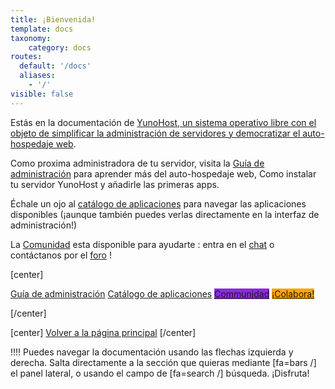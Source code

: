 ```yaml
---
title: ¡Bienvenida!
template: docs
taxonomy:
    category: docs
routes:
  default: '/docs'
  aliases:
    - '/'
visible: false
---
```


Estás en la documentación de [YunoHost, un sistema operativo libre con el objeto de simplificar la administración de servidores y democratizar el auto-hospedaje web](/whatsyunohost).

Como proxima administradora de tu servidor, visita la [Guía de administración](/admindoc) para aprender más del auto-hospedaje web, Como instalar tu servidor YunoHost y añadirle las primeras apps.

Échale un ojo al [catálogo de aplicaciones](/apps) para navegar las aplicaciones disponibles (¡aunque también puedes verlas directamente en la interfaz de administración!)

La [Comunidad](/community) esta disponible para ayudarte : entra en el [chat](/chat_rooms) o contáctanos por el [foro](/community/forum) !

[center]

<a href="/admindoc" class="btn btn-lg btn-primary inline"><i class="fa fa-cogs"></i> Guía de administración</a>
<a href="/apps" class="btn btn-lg btn-success inline"><i class="fa fa-cubes"></i> Catálogo de aplicaciones</a>
<a href="/community" class="btn btn-lg btn-primary" style="background: blueviolet;border-color: blueviolet;"><i class="fa fa-users"></i> Communidad</a>
<a href="/contribute" style="background: orange; border-color: orange;" class="btn btn-lg btn-error"><i class="fa fa-heart"></i> ¡Colabora!</a>

[/center]

[center]
<a href="https://yunohost.org/" class="btn btn-lg inline"><i class="fa fa-fw fa-arrow-left"></i> Volver a la página principal</a>
[/center]

!!!! Puedes navegar la documentación usando las flechas izquierda y derecha. Salta directamente a la sección que quieras mediante [fa=bars /] el panel lateral, o usando el campo de [fa=search /] búsqueda. ¡Disfruta!
